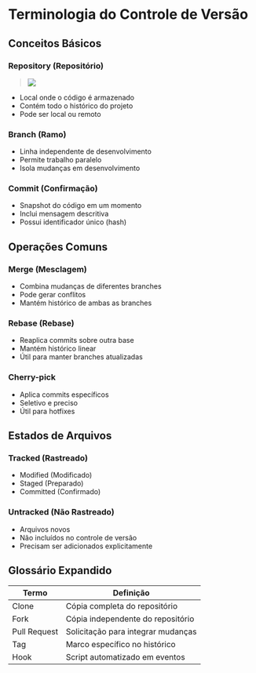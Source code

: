 # Terminologia do Controle de Versão

## Conceitos Básicos

### Repository (Repositório)
> ![](repo-illustration.png)
- Local onde o código é armazenado
- Contém todo o histórico do projeto
- Pode ser local ou remoto

### Branch (Ramo)
- Linha independente de desenvolvimento
- Permite trabalho paralelo
- Isola mudanças em desenvolvimento

### Commit (Confirmação)
- Snapshot do código em um momento
- Inclui mensagem descritiva
- Possui identificador único (hash)

## Operações Comuns

### Merge (Mesclagem)
- Combina mudanças de diferentes branches
- Pode gerar conflitos
- Mantém histórico de ambas as branches

### Rebase (Rebase)
- Reaplica commits sobre outra base
- Mantém histórico linear
- Útil para manter branches atualizadas

### Cherry-pick
- Aplica commits específicos
- Seletivo e preciso
- Útil para hotfixes

## Estados de Arquivos

### Tracked (Rastreado)
- Modified (Modificado)
- Staged (Preparado)
- Committed (Confirmado)

### Untracked (Não Rastreado)
- Arquivos novos
- Não incluídos no controle de versão
- Precisam ser adicionados explicitamente

## Glossário Expandido

| Termo | Definição |
|------|-----------|
| Clone | Cópia completa do repositório |
| Fork | Cópia independente do repositório |
| Pull Request | Solicitação para integrar mudanças |
| Tag | Marco específico no histórico |
| Hook | Script automatizado em eventos |